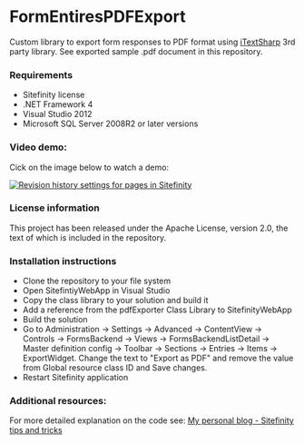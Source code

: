 # FormEntiresPDFExport
Custom library to export form responses to PDF format using [iTextSharp](https://www.nuget.org/packages/iTextSharp/) 3rd party library. See exported sample .pdf document in this repository. 

### Requirements

* Sitefinity license
* .NET Framework 4
* Visual Studio 2012
* Microsoft SQL Server 2008R2 or later versions

### Video demo:

Cick on the image below to watch a demo:
 
[![Revision history settings for pages in Sitefinity](http://www.logoeps.com/wp-content/uploads/2012/05/adobe-pdf-icon-logo-vector-01.png)](http://screencast.com/t/Bkvw0I7MqK0)

### License information

This project has been released under the Apache License, version 2.0, the text of which is included in the repository.

### Installation instructions

* Clone the repository to your file system
* Open SitefintiyWebApp in Visual Studio
* Copy the class library to your solution and build it
* Add a reference from the pdfExporter Class Library to SitefinityWebApp
* Build the solution
* Go to Administration -> Settings -> Advanced -> ContentView -> Controls -> FormsBackend -> Views -> FormsBackendListDetail -> Master definition config -> Toolbar -> Sections -> Entries -> Items -> ExportWidget. Change the text to "Export as PDF" and remove the value from Global resource class ID and Save changes.
* Restart Sitefinity application


### Additional resources:

For more detailed explanation on the code see:
[My personal blog - Sitefinity tips and tricks](http://www.sitefinitytipsandtricks.net/2015/03/12/form-entry-pdf-export/)
